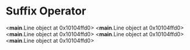 # Suffix Operator

<__main__.Line object at 0x10104ffd0>
<__main__.Line object at 0x10104ffd0>
<__main__.Line object at 0x10104ffd0>
<__main__.Line object at 0x10104ffd0>
<__main__.Line object at 0x10104ffd0>
